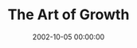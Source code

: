 ---
layout: series
series: "The Art of Growth"
permalink: "/the-art-of-growth/"
title: "The Art of Growth"
date: 2002-10-05 00:00:00
endDate: 2002-11-03 00:00:00
description: "There is an art to growth. Learn to grow up and not just old."
src: "http://s3.amazonaws.com/crossroads-media/images/legacy/content/Art of Growth.jpg"
---